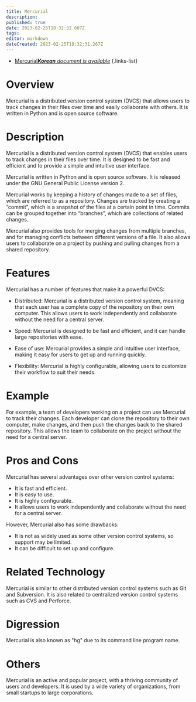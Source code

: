 ```yaml
---
title: Mercurial
description: 
published: true
date: 2023-02-25T18:32:32.607Z
tags: 
editor: markdown
dateCreated: 2023-02-25T18:32:31.267Z
---
```


- [Mercurial***Korean** document is available*](/ko/Knowledge-base/Dictionary/mercurial)
{.links-list}


# Overview
Mercurial is a distributed version control system (DVCS) that allows users to track changes in their files over time and easily collaborate with others. It is written in Python and is open source software.

# Description
Mercurial is a distributed version control system (DVCS) that enables users to track changes in their files over time. It is designed to be fast and efficient and to provide a simple and intuitive user interface.

Mercurial is written in Python and is open source software. It is released under the GNU General Public License version 2.

Mercurial works by keeping a history of changes made to a set of files, which are referred to as a repository. Changes are tracked by creating a “commit”, which is a snapshot of the files at a certain point in time. Commits can be grouped together into “branches”, which are collections of related changes.

Mercurial also provides tools for merging changes from multiple branches, and for managing conflicts between different versions of a file. It also allows users to collaborate on a project by pushing and pulling changes from a shared repository.

# Features
Mercurial has a number of features that make it a powerful DVCS:

- Distributed: Mercurial is a distributed version control system, meaning that each user has a complete copy of the repository on their own computer. This allows users to work independently and collaborate without the need for a central server.

- Speed: Mercurial is designed to be fast and efficient, and it can handle large repositories with ease.

- Ease of use: Mercurial provides a simple and intuitive user interface, making it easy for users to get up and running quickly.

- Flexibility: Mercurial is highly configurable, allowing users to customize their workflow to suit their needs.

# Example
For example, a team of developers working on a project can use Mercurial to track their changes. Each developer can clone the repository to their own computer, make changes, and then push the changes back to the shared repository. This allows the team to collaborate on the project without the need for a central server.

# Pros and Cons
Mercurial has several advantages over other version control systems:

- It is fast and efficient.
- It is easy to use.
- It is highly configurable.
- It allows users to work independently and collaborate without the need for a central server.

However, Mercurial also has some drawbacks:

- It is not as widely used as some other version control systems, so support may be limited.
- It can be difficult to set up and configure.

# Related Technology
Mercurial is similar to other distributed version control systems such as Git and Subversion. It is also related to centralized version control systems such as CVS and Perforce.

# Digression
Mercurial is also known as "hg" due to its command line program name.

# Others
Mercurial is an active and popular project, with a thriving community of users and developers. It is used by a wide variety of organizations, from small startups to large corporations.